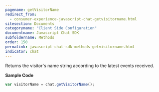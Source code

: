 ```yaml
---
pagename: getVisitorName
redirect_from:
  - consumer-experience-javascript-chat-getvisitorname.html
sitesection: Documents
categoryname: "Client Side Configuration"
documentname: Javascript Chat SDK
subfoldername: Methods
order: 150
permalink: javascript-chat-sdk-methods-getvisitorname.html
indicator: chat
---
```


Returns the visitor's name string according to the latest events received.

**Sample Code**

```javascript
var visitorName = chat.getVisitorName();
```
